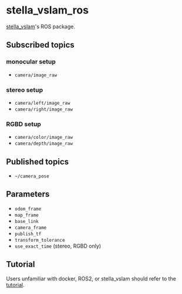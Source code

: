 # stella_vslam_ros

[stella_vslam](https://github.com/stella-cv/stella_vslam)'s ROS package.

## Subscribed topics

### monocular setup

- `camera/image_raw`

### stereo setup

- `camera/left/image_raw`
- `camera/right/image_raw`

### RGBD setup

- `camera/color/image_raw`
- `camera/depth/image_raw`

## Published topics

- `~/camera_pose`

## Parameters

- `odom_frame`
- `map_frame`
- `base_link`
- `camera_frame`
- `publish_tf`
- `transform_tolerance`
- `use_exact_time` (stereo, RGBD only)

## Tutorial

Users unfamiliar with docker, ROS2, or stella_vslam should refer to the [tutorial](/doc/tutorial.md).
